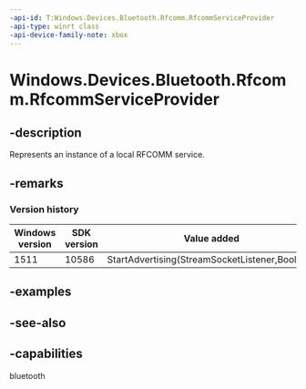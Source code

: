 ```yaml
---
-api-id: T:Windows.Devices.Bluetooth.Rfcomm.RfcommServiceProvider
-api-type: winrt class
-api-device-family-note: xbox
---
```


<!-- Class syntax.
public class RfcommServiceProvider : Windows.Devices.Bluetooth.Rfcomm.IRfcommServiceProvider, Windows.Devices.Bluetooth.Rfcomm.IRfcommServiceProvider2
-->

# Windows.Devices.Bluetooth.Rfcomm.RfcommServiceProvider

## -description
Represents an instance of a local RFCOMM service.

## -remarks

### Version history

| Windows version | SDK version | Value added |
| -- | -- | -- |
| 1511 | 10586 | StartAdvertising(StreamSocketListener,Boolean) |

## -examples

## -see-also

## -capabilities
bluetooth
